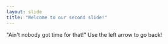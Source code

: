 ```yaml
---
layout: slide
title: "Welcome to our second slide!"
---
```

"Ain't nobody got time for that!"
Use the left arrow to go back!